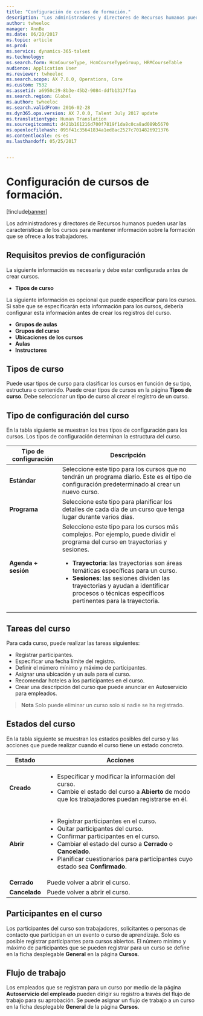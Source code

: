 ```yaml
---
title: "Configuración de cursos de formación."
description: "Los administradores y directores de Recursos humanos pueden usar las características de los cursos para mantener información sobre la formación que se ofrece a los trabajadores."
author: twheeloc
manager: AnnBe
ms.date: 06/20/2017
ms.topic: article
ms.prod: 
ms.service: dynamics-365-talent
ms.technology: 
ms.search.form: HcmCourseType, HcmCourseTypeGroup, HRMCourseTable
audience: Application User
ms.reviewer: twheeloc
ms.search.scope: AX 7.0.0, Operations, Core
ms.custom: 7532
ms.assetid: a6950c29-8b3e-45b2-9084-ddfb1317ffaa
ms.search.region: Global
ms.author: twheeloc
ms.search.validFrom: 2016-02-28
ms.dyn365.ops.version: AX 7.0.0, Talent July 2017 update
ms.translationtype: Human Translation
ms.sourcegitcommit: d421b161216d700f7819f1da8c0ca8ad089b5670
ms.openlocfilehash: 095f41c35641834a1ed8ac2527c7014826921376
ms.contentlocale: es-es
ms.lasthandoff: 05/25/2017


---
```


# <a name="set-up-training-courses"></a>Configuración de cursos de formación.

[!include[banner](includes/banner.md)]


Los administradores y directores de Recursos humanos pueden usar las características de los cursos para mantener información sobre la formación que se ofrece a los trabajadores.

 <a name="set-up-prerequisites"></a> Requisitos previos de configuración
---------------------

La siguiente información es necesaria y debe estar configurada antes de crear cursos.
-   **Tipos de curso**

La siguiente información es opcional que puede especificar para los cursos. Si sabe que se especificarán esta información para los cursos, debería configurar esta información antes de crear los registros del curso.
-   **Grupos de aulas**
-   **Grupos del curso**
-   **Ubicaciones de los cursos**
-   **Aulas**
-   **Instructores**

## <a name="course-types"></a>Tipos de curso
Puede usar tipos de curso para clasificar los cursos en función de su tipo, estructura o contenido. Puede crear tipos de cursos en la página **Tipos de curso**. Debe seleccionar un tipo de curso al crear el registro de un curso.

## <a name="course-setup-type"></a>Tipo de configuración del curso
En la tabla siguiente se muestran los tres tipos de configuración para los cursos. Los tipos de configuración determinan la estructura del curso.

<table>
<thead>
<tr class="header">
<th>Tipo de configuración</th>
<th>Descripción</th>
</tr>
</thead>
<tbody>
<tr class="odd">
<td><strong>Estándar</strong></td>
<td>Seleccione este tipo para los cursos que no tendrán un programa diario. Este es el tipo de configuración predeterminado al crear un nuevo curso.</td>
</tr>
<tr class="even">
<td><strong>Programa</strong></td>
<td>Seleccione este tipo para planificar los detalles de cada día de un curso que tenga lugar durante varios días.</td>
</tr>
<tr class="odd">
<td><strong>Agenda + sesión</strong></td>
<td>Seleccione este tipo para los cursos más complejos. Por ejemplo, puede dividir el programa del curso en trayectorias y sesiones.
<ul>
<li><strong>Trayectoria</strong>: las trayectorias son áreas temáticas específicas para un curso.</li>
<li><strong>Sesiones</strong>: las sesiones dividen las trayectorias y ayudan a identificar procesos o técnicas específicos pertinentes para la trayectoria.</li>
</ul></td>
</tr>
</tbody>
</table>

## <a name="course-tasks"></a>Tareas del curso
Para cada curso, puede realizar las tareas siguientes:
-   Registrar participantes.
-   Especificar una fecha límite del registro.
-   Definir el número mínimo y máximo de participantes.
-   Asignar una ubicación y un aula para el curso.
-   Recomendar hoteles a los participantes en el curso.
-   Crear una descripción del curso que puede anunciar en Autoservicio para empleados.

  >**Nota** Solo puede eliminar un curso solo si nadie se ha registrado. 
    
## <a name="course-statuses"></a>Estados del curso
En la tabla siguiente se muestran los estados posibles del curso y las acciones que puede realizar cuando el curso tiene un estado concreto.

<table>
<thead>
<tr class="header">
<th>Estado</th>
<th>Acciones</th>
</tr>
</thead>
<tbody>
<tr class="odd">
<td><strong>Creado</strong></td>
<td><ul>
<li>Especificar y modificar la información del curso.</li>
<li>Cambie el estado del curso a <strong>Abierto</strong> de modo que los trabajadores puedan registrarse en él.</li>
</ul></td>
</tr>
<tr class="even">
<td><strong>Abrir</strong></td>
<td><ul>
<li>Registrar participantes en el curso.</li>
<li>Quitar participantes del curso.</li>
<li>Confirmar participantes en el curso.</li>
<li>Cambiar el estado del curso a<strong> Cerrado</strong> o <strong>Cancelado</strong>.</li>
<li>Planificar cuestionarios para participantes cuyo estado sea <strong>Confirmado</strong>.</li>
</ul></td>
</tr>
<tr class="odd">
<td><strong>Cerrado</strong></td>
<td>Puede volver a abrir el curso.</td>
</tr>
<tr class="even">
<td><strong>Cancelado</strong></td>
<td>Puede volver a abrir el curso.</td>
</tr>
</tbody>
</table>

## <a name="course-participants"></a>Participantes en el curso
Los participantes del curso son trabajadores, solicitantes o personas de contacto que participan en un evento o curso de aprendizaje. Solo es posible registrar participantes para cursos abiertos. El número mínimo y máximo de participantes que se pueden registrar para un curso se define en la ficha desplegable **General** en la página **Cursos**.

<a name="workflow"></a>Flujo de trabajo
--------

Los empleados que se registran para un curso por medio de la página **Autoservicio del empleado** pueden dirigir su registro a través del flujo de trabajo para su aprobación.  Se puede asignar un flujo de trabajo a un curso en la ficha desplegable **General** de la página **Cursos**.






